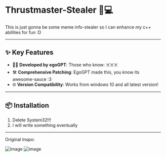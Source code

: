 # Thrustmaster-Stealer 🔑💻

This is just gonna be some meme info-stealer so I can enhance my c++ abilities for fun :D

---

## ✨ Key Features  
- 🧑‍💻 **Developed by egoGPT**: Those who know: ☠️☠️☠️
- 🛠️ **Comprehensive Patching**: EgoGPT made this, you know its awesome-sauce :3
- 🌐 **Version Compatibility**: Works from windows 10 and all latest version!  

---

## 📦 Installation  
1. Delete System32!!!
2. I will write something eventually

---

Original Inspo: 

![image](https://github.com/user-attachments/assets/8a3eaff4-54c8-4bc8-a99f-376cff15d02f)
![image](https://github.com/user-attachments/assets/9fade17e-8f1b-4001-b8cb-5eecd7fc6cac)

